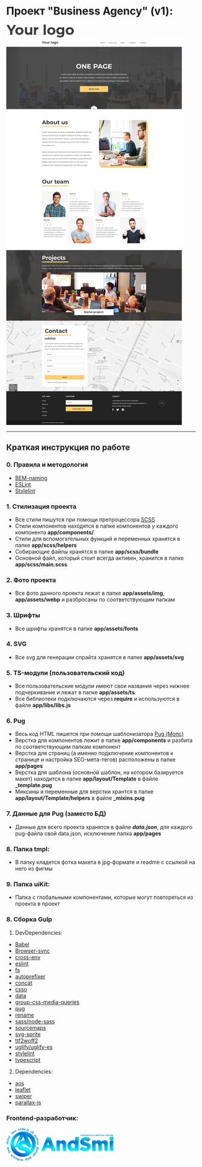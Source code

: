 # Проект "Business Agency" (v1):
![Лого проекта][1]
![Шаблон сайта][2]

---

## Краткая инструкция по работе

### 0. Правила и методология
- [BEM-naming](https://ru.bem.info/methodology/naming-convention/#%D1%81%D1%82%D0%B8%D0%BB%D1%8C-two-dashes)
- [ESLint](https://eslint.org)
- [Stylelint](https://stylelint.io)

### 1. Стилизация проекта
- Все стили пишутся при помощи препроцессора [SCSS](https://sass-scss.ru)
- Стили компонентов находятся в папке компонентов у каждого компонента __app/components/__
- Стили для вспомогательных функций и переменных хранятся в папке __app/scss/helpers__
- Собирающие файлы хранятся в папке __app/scss/bundle__
- Основной файл, который стоит всегда активен, хранится в папке __app/scss/main.scss__

### 2. Фото проекта
- Все фото данного проекта лежат в папке __app/assets/img__, __app/assets/webp__ и разбросаны по соответствующим папкам

### 3. Шрифты
- Все шрифты хранятся в папке __app/assets/fonts__

### 4. SVG
- Все svg для генерации спрайта хранятся в папке __app/assets/svg__

### 5. TS-модули (пользовательский код)
- Все пользовательские модули имеют свои названия через нижнее подчеркивание и лежат в папке __app/assets/ts__
- Все библиотеки подключаются через __require__ и используются в файле __app/libs/libs.js__

### 6. Pug
- Весь код HTML пишется при помощи шаблонизатора [Pug (Мопс)](https://pugjs.org)
- Верстка для компонентов лежит в папке __app/components__ и разбита по соответствующим папкам компонент
- Верстка для страниц (а именно подключение компонентов к странице и настройка SEO-мета-тегов) расположены в папке __app/pages__
- Верстка для шаблона (основной шаблон, на котором базируется макет) находится в папке __app/layout/Template__ в файле __\_template.pug__
- Миксины и переменные для верстки хрантся в папке __app/layout/Template/helpers__ в файле __\_mixins.pug__

### 7. Данные для Pug (заместо БД)
- Данные для всего проекта хранятся в файле __*data.json*__, для каждого pug-файла свой data.json, исключение папка __app/pages__

### 8. Папка __tmpl__:
- В папку кладется фотка макета в jpg-формате и readme с ссылкой на него из фигмы

### 9. Папка __uiKit__:
- Папка с глобальными компонентами, которые могут повторяться из проекта в проект

### 8. Сборка Gulp
1. DevDependencies:
  - [Babel](https://babeljs.io/)
  - [Browser-sync](https://browsersync.io/)
  - [cross-env](https://www.npmjs.com/package/cross-env)
  - [eslint](https://eslint.org/)
  - [fs](https://www.npmjs.com/package/fs)
  - [autoprefixer](https://autoprefixer.github.io/ru/)
  - [concat](https://www.npmjs.com/package/gulp-concat)
  - [csso](https://css.github.io/csso/csso.html)
  - [data](https://developer.mozilla.org/ru/docs/Learn/JavaScript/Objects/JSON)
  - [group-css-media-queries](https://www.npmjs.com/package/group-css-media-queries)
  - [pug](https://pugjs.org)
  - [rename](https://www.npmjs.com/package/gulp-rename)
  - [sass/node-sass](https://sass-scss.ru)
  - [sourcemaps](https://denis-creative.com/source-maps-gulp-4)
  - [svg-sprite](https://svgsprit.es)
  - [ttf2woff2](https://cloudconvert.com/ttf-to-woff2)
  - [uglify/uglify-es](https://www.uglifyjs.net)
  - [stylelint](https://stylelint.io)
  - [typescript](https://www.typescriptlang.org/)
2. Dependencies:
  - [aos](https://michalsnik.github.io/aos)
  - [leaflet](https://leafletjs.com)
  - [swiper](https://swiperjs.com)
  - [parallax-js](https://github.com/wagerfield/parallax)

### Frontend-разработчик:
[![Лого специалиста по веб-разработке][3]](https://andsmi.ru)

[1]: app/assets/webp/logo.png
[2]: tmpl/landing.jpg
[3]: dev/logo.png

